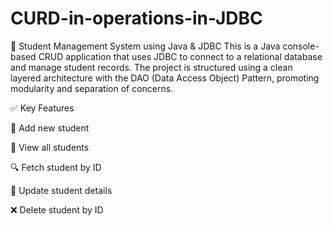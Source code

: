 # CURD-in-operations-in-JDBC
🚀 Student Management System using Java & JDBC
This is a Java console-based CRUD application that uses JDBC to connect to a relational database and manage student records. The project is structured using a clean layered architecture with the DAO (Data Access Object) Pattern, promoting modularity and separation of concerns.

✅ Key Features

🧾 Add new student

📄 View all students

🔍 Fetch student by ID

📝 Update student details

❌ Delete student by ID

